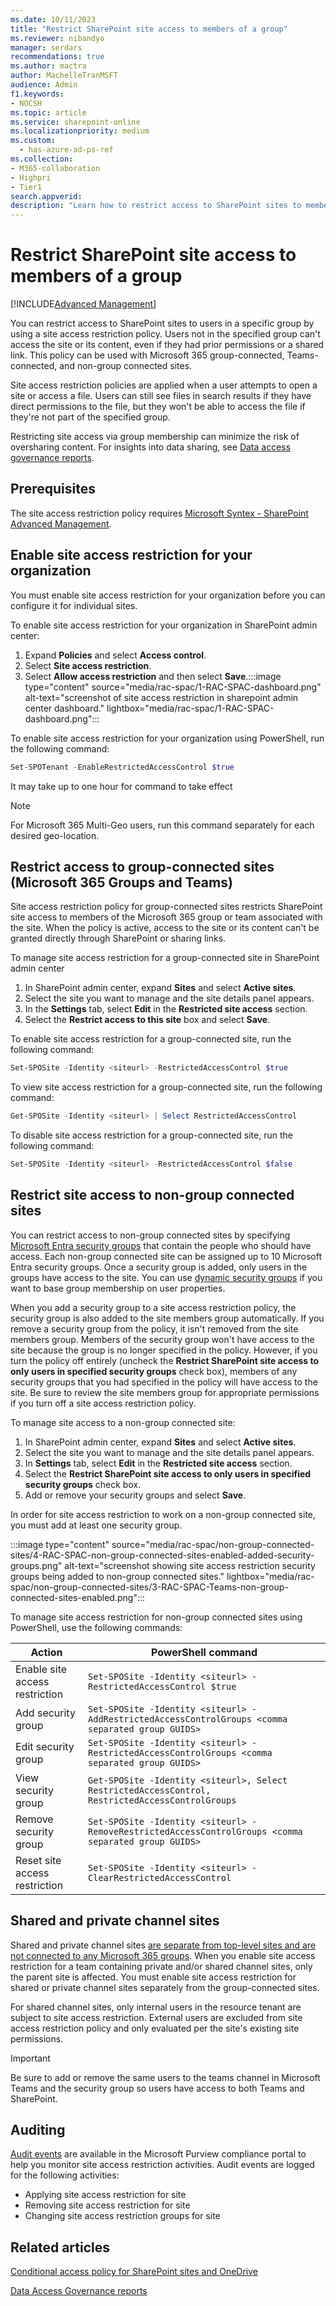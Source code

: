 ```yaml
---
ms.date: 10/11/2023
title: "Restrict SharePoint site access to members of a group"
ms.reviewer: nibandyo
manager: serdars
recommendations: true 
ms.author: mactra
author: MachelleTranMSFT
audience: Admin
f1.keywords: 
- NOCSH 
ms.topic: article
ms.service: sharepoint-online
ms.localizationpriority: medium
ms.custom:
  - has-azure-ad-ps-ref
ms.collection: 
- M365-collaboration
- Highpri
- Tier1
search.appverid:
description: "Learn how to restrict access to SharePoint sites to members of a group."
---
```

# Restrict SharePoint site access to members of a group

[!INCLUDE[Advanced Management](includes/advanced-management.md)]

You can restrict access to SharePoint sites to users in a specific group by using a site access restriction policy. Users not in the specified group can't access the site or its content, even if they had prior permissions or a shared link. This policy can be used with Microsoft 365 group-connected, Teams-connected, and non-group connected sites.

Site access restriction policies are applied when a user attempts to open a site or access a file. Users can still see files in search results if they have direct permissions to the file, but they won't be able to access the file if they're not part of the specified group.

Restricting site access via group membership can minimize the risk of oversharing content. For insights into data sharing, see [Data access governance reports](data-access-governance-reports.md).

## Prerequisites

The site access restriction policy requires [Microsoft Syntex - SharePoint Advanced Management](advanced-management.md).

## Enable site access restriction for your organization

You must enable site access restriction for your organization before you can configure it for individual sites.

To enable site access restriction for your organization in SharePoint admin center:

1. Expand **Policies** and select **Access control**.
1. Select **Site access restriction**.
1. Select **Allow access restriction** and then select **Save**.:::image type="content" source="media/rac-spac/1-RAC-SPAC-dashboard.png" alt-text="screenshot of site access restriction in sharepoint admin center dashboard." lightbox="media/rac-spac/1-RAC-SPAC-dashboard.png":::

To enable site access restriction for your organization using PowerShell, run the following command:

```Powershell
Set-SPOTenant -EnableRestrictedAccessControl $true
```

It may take up to one hour for command to take effect

> [!NOTE]
> For Microsoft 365 Multi-Geo users, run this command separately for each desired geo-location.

## Restrict access to group-connected sites (Microsoft 365 Groups and Teams)

Site access restriction policy for group-connected sites restricts SharePoint site access to members of the Microsoft 365 group or team associated with the site. When the policy is active, access to the site or its content can't be granted directly through SharePoint or sharing links.

To manage site access restriction for a group-connected site in SharePoint admin center

1. In SharePoint admin center, expand **Sites** and select **Active sites**.
1. Select the site you want to manage and the site details panel appears.
1. In the **Settings** tab, select **Edit** in the **Restricted site access** section.
1. Select the **Restrict access to this site** box and select **Save**.

To enable site access restriction for a group-connected site, run the following command:

```PowerShell
Set-SPOSite -Identity <siteurl> -RestrictedAccessControl $true
```

To view site access restriction for a group-connected site, run the following command:

```PowerShell
Get-SPOSite -Identity <siteurl> | Select RestrictedAccessControl
```

To disable site access restriction for a group-connected site, run the following command:

```PowerShell
Set-SPOSite -Identity <siteurl> -RestrictedAccessControl $false
```

## Restrict site access to non-group connected sites

You can restrict access to non-group connected sites by specifying [Microsoft Entra security groups](/azure/active-directory/fundamentals/how-to-manage-groups) that contain the people who should have access. Each non-group connected site can be assigned up to 10 Microsoft Entra security groups. Once a security group is added, only users in the groups have access to the site. You can use [dynamic security groups](/azure/active-directory/enterprise-users/groups-create-rule) if you want to base group membership on user properties.

When you add a security group to a site access restriction policy, the security group is also added to the site members group automatically. If you remove a security group from the policy, it isn't removed from the site members group. Members of the security group won't have access to the site because the group is no longer specified in the policy. However, if you turn the policy off entirely (uncheck the **Restrict SharePoint site access to only users in specified security groups** check box), members of any security groups that you had specified in the policy will have access to the site. Be sure to review the site members group for appropriate permissions if you turn off a site access restriction policy.

To manage site access to a non-group connected site:

1. In SharePoint admin center, expand **Sites** and select **Active sites**.
1. Select the site you want to manage and the site details panel appears.
1. In **Settings** tab, select **Edit** in the **Restricted site access** section.
1. Select the **Restrict SharePoint site access to only users in specified security groups** check box.
1. Add or remove your security groups and select **Save**.

In order for site access restriction to work on a non-group connected site, you must add at least one security group.

:::image type="content" source="media/rac-spac/non-group-connected-sites/4-RAC-SPAC-non-group-connected-sites-enabled-added-security-groups.png" alt-text="screenshot showing site access restriction security groups being added to non-group connected sites." lightbox="media/rac-spac/non-group-connected-sites/3-RAC-SPAC-Teams-non-group-connected-sites-enabled.png":::

To manage site access restriction for non-group connected sites using PowerShell, use the following commands:

| Action  | PowerShell command |
|---------|---------|
|Enable site access restriction     |`Set-SPOSite -Identity <siteurl> -RestrictedAccessControl $true`|
|Add security group |`Set-SPOSite -Identity <siteurl> -AddRestrictedAccessControlGroups <comma separated group GUIDS>`         |
|Edit security group     |`Set-SPOSite -Identity <siteurl> -RestrictedAccessControlGroups <comma separated group GUIDS>`         |
|View security group     |`Get-SPOSite -Identity <siteurl>, Select RestrictedAccessControl, RestrictedAccessControlGroups`         |
|Remove security group     |`Set-SPOSite -Identity <siteurl> -RemoveRestrictedAccessControlGroups <comma separated group GUIDS>`         |  
|Reset site access restriction  |`Set-SPOSite -Identity <siteurl> -ClearRestrictedAccessControl`         |

## Shared and private channel sites

Shared and private channel sites [are separate from top-level sites and are not connected to any Microsoft 365 groups](teams-connected-sites.md). When you enable site access restriction for a team containing private and/or shared channel sites, only the parent site is affected. You must enable site access restriction for shared or private channel sites separately from the group-connected sites.

For shared channel sites, only internal users in the resource tenant are subject to site access restriction. External users are excluded from site access restriction policy and only evaluated per the site's existing site permissions.

> [!IMPORTANT]
> Be sure to add or remove the same users to the teams channel in Microsoft Teams and the security group so users have access to both Teams and SharePoint.

## Auditing

[Audit events](/office/office-365-management-api/office-365-management-activity-api-schema) are available in the Microsoft Purview compliance portal to help you monitor site access restriction activities. Audit events are logged for the following activities:

- Applying site access restriction for site
- Removing site access restriction for site
- Changing site access restriction groups for site

## Related articles

[Conditional access policy for SharePoint sites and OneDrive](authentication-context-example.md)

[Data Access Governance reports](data-access-governance-reports.md)
